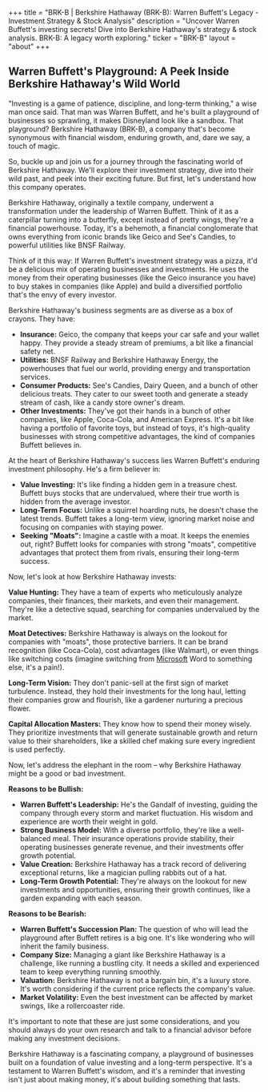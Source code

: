 +++
title = "BRK-B |  Berkshire Hathaway (BRK-B):  Warren Buffett's Legacy - Investment Strategy & Stock Analysis"
description = "Uncover Warren Buffett's investing secrets! Dive into Berkshire Hathaway's strategy & stock analysis. BRK-B: A legacy worth exploring."
ticker = "BRK-B"
layout = "about"
+++

        


## Warren Buffett's Playground: A Peek Inside Berkshire Hathaway's Wild World

"Investing is a game of patience, discipline, and long-term thinking," a wise man once said.  That man was Warren Buffett, and he's built a playground of businesses so sprawling, it makes Disneyland look like a sandbox.  That playground?  Berkshire Hathaway (BRK-B), a company that's become synonymous with financial wisdom, enduring growth, and, dare we say, a touch of magic. 

So, buckle up and join us for a journey through the fascinating world of Berkshire Hathaway. We'll explore their investment strategy, dive into their wild past, and peek into their exciting future. But first, let's understand how this company operates.

Berkshire Hathaway, originally a textile company, underwent a transformation under the leadership of Warren Buffett. Think of it as a caterpillar turning into a butterfly, except instead of pretty wings, they're a financial powerhouse. Today, it's a behemoth, a financial conglomerate that owns everything from iconic brands like Geico and See's Candies, to powerful utilities like BNSF Railway.

Think of it this way: If Warren Buffett's investment strategy was a pizza, it'd be a delicious mix of operating businesses and investments.  He uses the money from their operating businesses (like the Geico insurance you have) to buy stakes in companies (like Apple) and build a diversified portfolio that's the envy of every investor.

Berkshire Hathaway's business segments are as diverse as a box of crayons. They have:

* **Insurance:** Geico, the company that keeps your car safe and your wallet happy. They provide a steady stream of premiums, a bit like a financial safety net. 
* **Utilities:** BNSF Railway and Berkshire Hathaway Energy, the powerhouses that fuel our world, providing energy and transportation services.
* **Consumer Products:** See's Candies, Dairy Queen, and a bunch of other delicious treats. They cater to our sweet tooth and generate a steady stream of cash, like a candy store owner's dream.
* **Other Investments:**  They've got their hands in a bunch of other companies, like Apple, Coca-Cola, and American Express. It's a bit like having a portfolio of favorite toys, but instead of toys, it's high-quality businesses with strong competitive advantages, the kind of companies Buffett believes in.

At the heart of Berkshire Hathaway's success lies Warren Buffett's enduring investment philosophy. He's a firm believer in:

* **Value Investing:**  It's like finding a hidden gem in a treasure chest.  Buffett buys stocks that are undervalued, where their true worth is hidden from the average investor.  
* **Long-Term Focus:**  Unlike a squirrel hoarding nuts, he doesn't chase the latest trends.  Buffett takes a long-term view, ignoring market noise and focusing on companies with staying power.
* **Seeking "Moats":**  Imagine a castle with a moat.  It keeps the enemies out, right?  Buffett looks for companies with strong "moats", competitive advantages that protect them from rivals, ensuring their long-term success.

Now, let's look at how Berkshire Hathaway invests:

**Value Hunting:**  They have a team of experts who meticulously analyze companies, their finances, their markets, and even their management. They're like a detective squad, searching for companies undervalued by the market.

**Moat Detectives:**  Berkshire Hathaway is always on the lookout for companies with "moats", those protective barriers. It can be brand recognition (like Coca-Cola), cost advantages (like Walmart), or even things like switching costs (imagine switching from [Microsoft](/stocks/msft/) Word to something else, it's a pain!).

**Long-Term Vision:**  They don't panic-sell at the first sign of market turbulence. Instead, they hold their investments for the long haul, letting their companies grow and flourish, like a gardener nurturing a precious flower. 

**Capital Allocation Masters:**  They know how to spend their money wisely. They prioritize investments that will generate sustainable growth and return value to their shareholders, like a skilled chef making sure every ingredient is used perfectly. 

Now, let's address the elephant in the room – why Berkshire Hathaway might be a good or bad investment.  

**Reasons to be Bullish:**

* **Warren Buffett's Leadership:**  He's the Gandalf of investing, guiding the company through every storm and market fluctuation. His wisdom and experience are worth their weight in gold. 
* **Strong Business Model:**  With a diverse portfolio, they're like a well-balanced meal.  Their insurance operations provide stability, their operating businesses generate revenue, and their investments offer growth potential. 
* **Value Creation:**  Berkshire Hathaway has a track record of delivering exceptional returns, like a magician pulling rabbits out of a hat. 
* **Long-Term Growth Potential:**  They're always on the lookout for new investments and opportunities, ensuring their growth continues, like a garden expanding with each season.

**Reasons to be Bearish:**

* **Warren Buffett's Succession Plan:**  The question of who will lead the playground after Buffett retires is a big one. It's like wondering who will inherit the family business.
* **Company Size:**  Managing a giant like Berkshire Hathaway is a challenge, like running a bustling city. It needs a skilled and experienced team to keep everything running smoothly.
* **Valuation:**  Berkshire Hathaway is not a bargain bin, it's a luxury store.  It's worth considering if the current price reflects the company's value.
* **Market Volatility:**  Even the best investment can be affected by market swings, like a rollercoaster ride.

It's important to note that these are just some considerations, and you should always do your own research and talk to a financial advisor before making any investment decisions.

Berkshire Hathaway is a fascinating company, a playground of businesses built on a foundation of value investing and a long-term perspective. It's a testament to Warren Buffett's wisdom, and it's a reminder that investing isn't just about making money, it's about building something that lasts. 

        